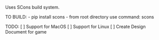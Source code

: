 Uses SCons build system.


TO BUILD:
    - pip install scons
    - from root directory use command: scons

    
TODO:
    [ ] Support for MacOS
    [ ] Support for Linux
    [ ] Create Design Document for game